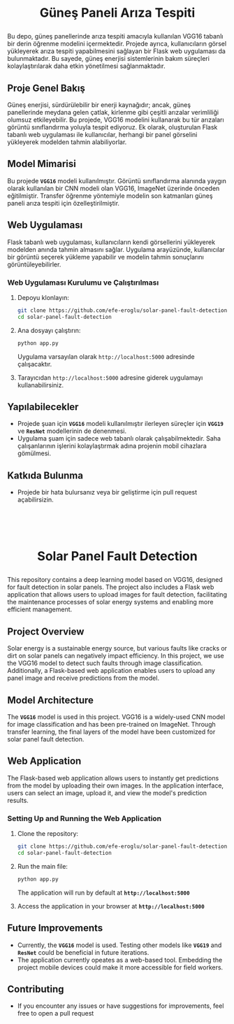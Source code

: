 # <p align="center"> Güneş Paneli Arıza Tespiti</p>


Bu depo, güneş panellerinde arıza tespiti amacıyla kullanılan VGG16 tabanlı bir derin öğrenme modelini içermektedir. Projede ayrıca, kullanıcıların görsel yükleyerek arıza tespiti yapabilmesini sağlayan bir Flask web uygulaması da bulunmaktadır. Bu sayede, güneş enerjisi sistemlerinin bakım süreçleri kolaylaştırılarak daha etkin yönetilmesi sağlanmaktadır.


## Proje Genel Bakış

Güneş enerjisi, sürdürülebilir bir enerji kaynağıdır; ancak, güneş panellerinde meydana gelen çatlak, kirlenme gibi çeşitli arızalar verimliliği olumsuz etkileyebilir. Bu projede, VGG16 modelini kullanarak bu tür arızaları görüntü sınıflandırma yoluyla tespit ediyoruz. Ek olarak, oluşturulan Flask tabanlı web uygulaması ile kullanıcılar, herhangi bir panel görselini yükleyerek modelden tahmin alabiliyorlar.

## Model Mimarisi

Bu projede **`VGG16`** modeli kullanılmıştır. Görüntü sınıflandırma alanında yaygın olarak kullanılan bir CNN modeli olan VGG16, ImageNet üzerinde önceden eğitilmiştir. Transfer öğrenme yöntemiyle modelin son katmanları güneş paneli arıza tespiti için özelleştirilmiştir.

## Web Uygulaması

Flask tabanlı web uygulaması, kullanıcıların kendi görsellerini yükleyerek modelden anında tahmin almasını sağlar. Uygulama arayüzünde, kullanıcılar bir görüntü seçerek yükleme yapabilir ve modelin tahmin sonuçlarını görüntüleyebilirler.

### Web Uygulaması Kurulumu ve Çalıştırılması

1. Depoyu klonlayın:
   ```bash
   git clone https://github.com/efe-eroglu/solar-panel-fault-detection.git
   cd solar-panel-fault-detection

2. Ana dosyayı çalıştırın:
   ```bash
   python app.py
   ```
   Uygulama varsayılan olarak `http://localhost:5000` adresinde çalışacaktır.

3. Tarayıcıdan `http://localhost:5000` adresine giderek uygulamayı kullanabilirsiniz.


## Yapılabilecekler

* Projede şuan için **`VGG16`** modeli kullanılmıştır ilerleyen süreçler için **`VGG19`** ve **`ResNet`** modellerinin de denenmesi.
* Uygulama şuam için sadece web tabanlı olarak çalışabilmektedir. Saha çalışanlarının işlerini kolaylaştırmak adına projenin mobil cihazlara gömülmesi.

## Katkıda Bulunma
* Projede bir hata bulursanız veya bir geliştirme için pull request açabilirsizin.





<br>
<br>
<br>


# <p align="center"> Solar Panel Fault Detection</p>

This repository contains a deep learning model based on VGG16, designed for fault detection in solar panels. The project also includes a Flask web application that allows users to upload images for fault detection, facilitating the maintenance processes of solar energy systems and enabling more efficient management.

## Project Overview

Solar energy is a sustainable energy source, but various faults like cracks or dirt on solar panels can negatively impact efficiency. In this project, we use the VGG16 model to detect such faults through image classification. Additionally, a Flask-based web application enables users to upload any panel image and receive predictions from the model.

## Model Architecture

The **`VGG16`** model is used in this project. VGG16 is a widely-used CNN model for image classification and has been pre-trained on ImageNet. Through transfer learning, the final layers of the model have been customized for solar panel fault detection.

## Web Application

The Flask-based web application allows users to instantly get predictions from the model by uploading their own images. In the application interface, users can select an image, upload it, and view the model's prediction results.

### Setting Up and Running the Web Application

1. Clone the repository:
   ```bash
   git clone https://github.com/efe-eroglu/solar-panel-fault-detection.git
   cd solar-panel-fault-detection
   ```

2. Run the main file:
   ```bash
   python app.py
   ```
   The application will run by default at **`http://localhost:5000`**
3. Access the application in your browser at **`http://localhost:5000`**


## Future Improvements

* Currently, the **`VGG16`** model is used. Testing other models like **`VGG19`** and **`ResNet`** could be beneficial in future iterations.
* The application currently opeates as a web-based tool. Embedding the project mobile devices could make it more accessible for field workers.

## Contributing
* If you encounter any issues or have suggestions for improvements, feel free to open a pull request
